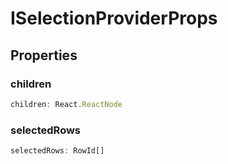 # ISelectionProviderProps

## Properties

### children

```ts
children: React.ReactNode
```

### selectedRows

```ts
selectedRows: RowId[]
```
